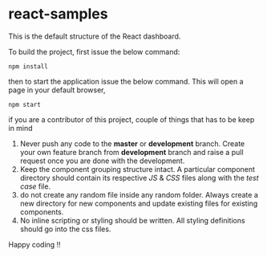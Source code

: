 # react-samples

This is the default structure of the React dashboard.

To build the project, first issue the below command:

```
npm install
```
then to start the application issue the below command. This will open a page in your default browser,
```
npm start
```
if you are a contributor of this project, couple of things that has to be keep in mind
1. Never push any code to the **master** or **development** branch. Create your own feature branch from **development** branch and raise a pull request once you are done with the development.
2. Keep the component grouping structure intact. A particular component directory should contain its respective *JS* & *CSS* files along with the *test case* file.
3. do not create any random file inside any random folder. Always create a new directory for new components and update existing files for existing components.
4. No inline scripting or styling should be written. All styling definitions should go into the css files.

Happy coding !!
